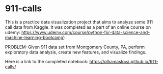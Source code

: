 # 911-calls

This is a practice data visualization project that aims to analyze some 911 call data from Kaggle.
It was completed as a part of an online course on udemy: https://www.udemy.com/course/python-for-data-science-and-machine-learning-bootcamp)

PROBLEM: Given 911 data set from Montgomery County, PA, perform exploratory data analysis, create new features, and visualize findings.

Here is a link to the completed notebook: https://olhamaslova.github.io/911-calls/
